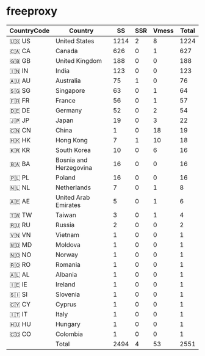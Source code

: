 # freeproxy

|CountryCode|Country|SS|SSR|Vmess|Total|
|  ----  | ----  |  ----  | ----  |  ----  | ----  |
|🇺🇸 US|United States|1214|2|8|1224|
|🇨🇦 CA|Canada|626|0|1|627|
|🇬🇧 GB|United Kingdom|188|0|0|188|
|🇮🇳 IN|India|123|0|0|123|
|🇦🇺 AU|Australia|75|1|0|76|
|🇸🇬 SG|Singapore|63|0|1|64|
|🇫🇷 FR|France|56|0|1|57|
|🇩🇪 DE|Germany|52|0|2|54|
|🇯🇵 JP|Japan|19|0|3|22|
|🇨🇳 CN|China|1|0|18|19|
|🇭🇰 HK|Hong Kong|7|1|10|18|
|🇰🇷 KR|South Korea|10|0|6|16|
|🇧🇦 BA|Bosnia and Herzegovina|16|0|0|16|
|🇵🇱 PL|Poland|16|0|0|16|
|🇳🇱 NL|Netherlands|7|0|1|8|
|🇦🇪 AE|United Arab Emirates|5|0|1|6|
|🇹🇼 TW|Taiwan|3|0|1|4|
|🇷🇺 RU|Russia|2|0|0|2|
|🇻🇳 VN|Vietnam|1|0|0|1|
|🇲🇩 MD|Moldova|1|0|0|1|
|🇳🇴 NO|Norway|1|0|0|1|
|🇷🇴 RO|Romania|1|0|0|1|
|🇦🇱 AL|Albania|1|0|0|1|
|🇮🇪 IE|Ireland|1|0|0|1|
|🇸🇮 SI|Slovenia|1|0|0|1|
|🇨🇾 CY|Cyprus|1|0|0|1|
|🇮🇹 IT|Italy|1|0|0|1|
|🇭🇺 HU|Hungary|1|0|0|1|
|🇨🇴 CO|Colombia|1|0|0|1|
||Total|2494|4|53|2551|
